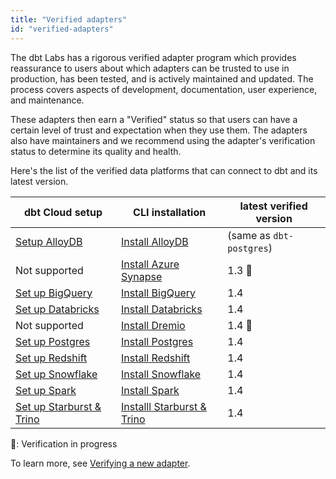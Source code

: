 ```yaml
---
title: "Verified adapters"
id: "verified-adapters"
---
```



The dbt Labs has a rigorous verified adapter program which provides reassurance to users about which adapters can be trusted to use in production, has been tested, and is actively maintained and updated. The process covers aspects of development, documentation, user experience, and maintenance. 

These adapters then earn a "Verified" status so that users can have a certain level of trust and expectation when they use them. The adapters also have maintainers and we recommend using the adapter's verification status to determine its quality and health.

Here's the list of the verified data platforms that can connect to dbt and its latest version.

| dbt Cloud setup  | CLI installation | latest verified version  |
| ---------------- | ----------------------------------------- | ------------------------ |
| [Setup AlloyDB](/docs/cloud/connect-data-platform/connect-redshift-postgresql-alloydb)  | [Install AlloyDB](alloydb-setup)     | (same as `dbt-postgres`) |
| Not supported | [Install Azure Synapse](azuresynapse-setup)       | 1.3 :construction:       |
| [Set up BigQuery](/docs/cloud/connect-data-platform/connect-bigquery) | [Install BigQuery](bigquery-setup)                | 1.4                      |
| [Set up Databricks ](/docs/cloud/connect-data-platform/connect-databricks)| [ Install Databricks](databricks-setup)            | 1.4                      |
| Not supported | [Install Dremio](dremio-setup)                    | 1.4 :construction:       |
| [Set up Postgres](/docs/cloud/connect-data-platform/connect-redshift-postgresql-alloydb)  | [Install Postgres](postgres-setup)                | 1.4                      |
| [Set up Redshift](/docs/cloud/connect-data-platform/connect-redshift-postgresql-alloydb)   | [Install Redshift](redshift-setup)                | 1.4                      |
| [Set up Snowflake](/docs/cloud/connect-data-platform/connect-snowflake)   | [ Install Snowflake](snowflake-setup)              | 1.4                      |
| [Set up Spark](/docs/cloud/connect-data-platform/connect-apache-spark) | [Install Spark](spark-setup)                      | 1.4                      |
| [Set up Starburst & Trino](/docs/cloud/connect-data-platform/connect-starburst-trino)| [Installl Starburst & Trino](trino-setup)          | 1.4                      |

:construction:: Verification in progress

To learn more, see [Verifying a new adapter](/guides/dbt-ecosystem/adapter-development/7-verifying-a-new-adapter).


